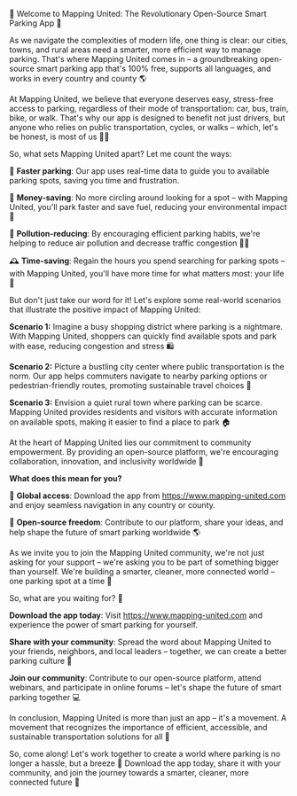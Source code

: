 🎉 Welcome to Mapping United: The Revolutionary Open-Source Smart Parking App 🚀

As we navigate the complexities of modern life, one thing is clear: our cities, towns, and rural areas need a smarter, more efficient way to manage parking. That's where Mapping United comes in – a groundbreaking open-source smart parking app that's 100% free, supports all languages, and works in every country and county 🌎

At Mapping United, we believe that everyone deserves easy, stress-free access to parking, regardless of their mode of transportation: car, bus, train, bike, or walk. That's why our app is designed to benefit not just drivers, but anyone who relies on public transportation, cycles, or walks – which, let's be honest, is most of us 🚴‍♀️

So, what sets Mapping United apart? Let me count the ways:

🔹 **Faster parking**: Our app uses real-time data to guide you to available parking spots, saving you time and frustration.

💸 **Money-saving**: No more circling around looking for a spot – with Mapping United, you'll park faster and save fuel, reducing your environmental impact 💚

🌟 **Pollution-reducing**: By encouraging efficient parking habits, we're helping to reduce air pollution and decrease traffic congestion 🏃‍♀️

🕰️ **Time-saving**: Regain the hours you spend searching for parking spots – with Mapping United, you'll have more time for what matters most: your life 💖

But don't just take our word for it! Let's explore some real-world scenarios that illustrate the positive impact of Mapping United:

**Scenario 1:** Imagine a busy shopping district where parking is a nightmare. With Mapping United, shoppers can quickly find available spots and park with ease, reducing congestion and stress 🛍️

**Scenario 2:** Picture a bustling city center where public transportation is the norm. Our app helps commuters navigate to nearby parking options or pedestrian-friendly routes, promoting sustainable travel choices 🚌

**Scenario 3:** Envision a quiet rural town where parking can be scarce. Mapping United provides residents and visitors with accurate information on available spots, making it easier to find a place to park 🏠

At the heart of Mapping United lies our commitment to community empowerment. By providing an open-source platform, we're encouraging collaboration, innovation, and inclusivity worldwide 🌈

**What does this mean for you?**

🔹 **Global access**: Download the app from https://www.mapping-united.com and enjoy seamless navigation in any country or county.

🔹 **Open-source freedom**: Contribute to our platform, share your ideas, and help shape the future of smart parking worldwide 🌎

As we invite you to join the Mapping United community, we're not just asking for your support – we're asking you to be part of something bigger than yourself. We're building a smarter, cleaner, more connected world – one parking spot at a time 💪

So, what are you waiting for? 🤔

**Download the app today**: Visit https://www.mapping-united.com and experience the power of smart parking for yourself.

**Share with your community**: Spread the word about Mapping United to your friends, neighbors, and local leaders – together, we can create a better parking culture 📢

**Join our community**: Contribute to our open-source platform, attend webinars, and participate in online forums – let's shape the future of smart parking together 💻

In conclusion, Mapping United is more than just an app – it's a movement. A movement that recognizes the importance of efficient, accessible, and sustainable transportation solutions for all 🌟

So, come along! Let's work together to create a world where parking is no longer a hassle, but a breeze 💨 Download the app today, share it with your community, and join the journey towards a smarter, cleaner, more connected future 🚀
